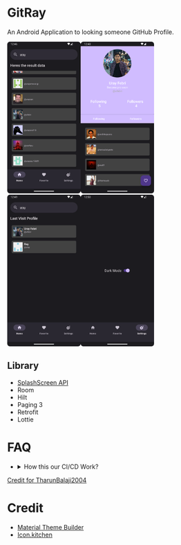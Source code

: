 GitRay
======
An Android Application to looking someone GitHub Profile.

<img src="./assets/img1.png" alt="Image 1" height="350"/><img src="./assets/img2.png" alt="Image 2" height="350"/><img src="./assets/img3.png" alt="Image 3" height="350"/><img src="./assets/img4.png" alt="Image 4" height="350"/>

Library
-------

- [SplashScreen API](https://developer.android.com/develop/ui/views/launch/splash-screen/migrate)
- Room
- Hilt
- Paging 3
- Retrofit
- Lottie

FAQ
===

- <details><summary>How this our CI/CD Work?</summary>

[Credit for TharunBalaji2004](https://github.com/TharunBalaji2004/android-ci-cd)
   </details>


Credit
======

- [Material Theme Builder](https://m3.material.io/theme-builder)
- [Icon.kitchen](https://icon.kitchen)